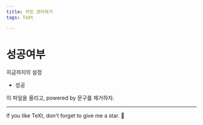 ```yaml
---
title: 커밋 관리하기
tags: TeXt

---
```






# 성공여부

지금까지의 설정

- 성공

이 파일을 올리고,  powered by 문구를 제거하자.

<!--more-->

---

If you like TeXt, don't forget to give me a star. :star2:
